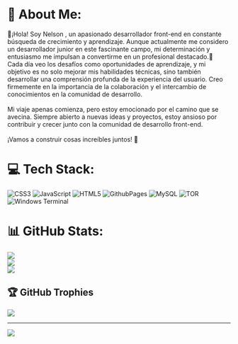 # 💫 About Me:
👾¡Hola! Soy Nelson , un apasionado desarrollador front-end en constante búsqueda de crecimiento y aprendizaje. Aunque actualmente me considero un desarrollador junior en este fascinante campo, mi determinación y entusiasmo me impulsan a convertirme en un profesional destacado.👾<br>Cada día veo los desafíos como oportunidades de aprendizaje, y mi objetivo es no solo mejorar mis habilidades técnicas, sino también desarrollar una comprensión profunda de la experiencia del usuario. Creo firmemente en la importancia de la colaboración y el intercambio de conocimientos en la comunidad de desarrollo.<br><br>Mi viaje apenas comienza, pero estoy emocionado por el camino que se avecina. Siempre abierto a nuevas ideas y proyectos, estoy ansioso por contribuir y crecer junto con la comunidad de desarrollo front-end.<br><br>¡Vamos a construir cosas increíbles juntos! 🚀


# 💻 Tech Stack:
![CSS3](https://img.shields.io/badge/css3-%231572B6.svg?style=flat&logo=css3&logoColor=white) ![JavaScript](https://img.shields.io/badge/javascript-%23323330.svg?style=flat&logo=javascript&logoColor=%23F7DF1E) ![HTML5](https://img.shields.io/badge/html5-%23E34F26.svg?style=flat&logo=html5&logoColor=white) ![GithubPages](https://img.shields.io/badge/github%20pages-121013?style=flat&logo=github&logoColor=white) ![MySQL](https://img.shields.io/badge/mysql-%2300000f.svg?style=flat&logo=mysql&logoColor=white) ![TOR](https://img.shields.io/badge/tor-%237E4798.svg?style=flat&logo=tor-project&logoColor=white) ![Windows Terminal](https://img.shields.io/badge/Windows%20Terminal-%234D4D4D.svg?style=flat&logo=windows-terminal&logoColor=white)
# 📊 GitHub Stats:
![](https://github-readme-stats.vercel.app/api?username=KilluA&theme=monokai&hide_border=false&include_all_commits=true&count_private=false)<br/>
![](https://github-readme-streak-stats.herokuapp.com/?user=KilluA&theme=monokai&hide_border=false)<br/>
![](https://github-readme-stats.vercel.app/api/top-langs/?username=KilluA&theme=monokai&hide_border=false&include_all_commits=true&count_private=false&layout=compact)

## 🏆 GitHub Trophies
![](https://github-profile-trophy.vercel.app/?username=KilluA&theme=radical&no-frame=false&no-bg=true&margin-w=4)

---
[![](https://visitcount.itsvg.in/api?id=KilluA&icon=4&color=0)](https://visitcount.itsvg.in)

<!-- Proudly created with GPRM ( https://gprm.itsvg.in ) -->
